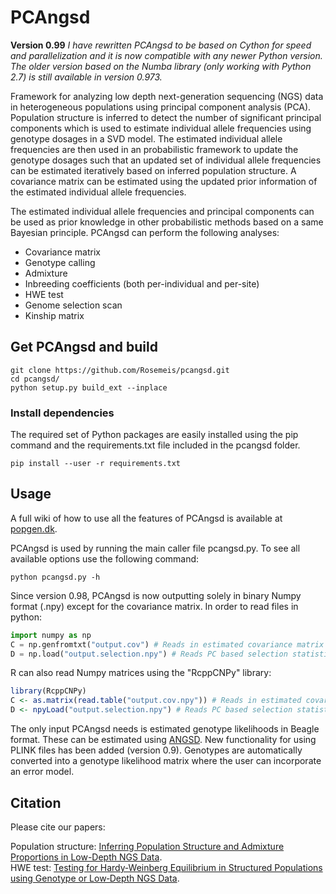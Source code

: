 # PCAngsd

**Version 0.99**
*I have rewritten PCAngsd to be based on Cython for speed and parallelization and it is now compatible with any newer Python version. The older version based on the Numba library (only working with Python 2.7) is still available in version 0.973.*

Framework for analyzing low depth next-generation sequencing (NGS) data in heterogeneous populations using principal component analysis (PCA). Population structure is inferred to detect the number of significant principal components which is used to estimate individual allele frequencies using genotype dosages in a SVD model. The estimated individual allele frequencies are then used in an probabilistic framework to update the genotype dosages such that an updated set of individual allele frequencies can be estimated iteratively based on inferred population structure. A covariance matrix can be estimated using the updated prior information of the estimated individual allele frequencies.

The estimated individual allele frequencies and principal components can be used as prior knowledge in other probabilistic methods based on a same Bayesian principle. PCAngsd can perform the following analyses: 

* Covariance matrix
* Genotype calling
* Admixture
* Inbreeding coefficients (both per-individual and per-site)
* HWE test
* Genome selection scan
* Kinship matrix


## Get PCAngsd and build
```
git clone https://github.com/Rosemeis/pcangsd.git
cd pcangsd/
python setup.py build_ext --inplace
```

### Install dependencies
The required set of Python packages are easily installed using the pip command and the requirements.txt file included in the pcangsd folder.
```
pip install --user -r requirements.txt
```

## Usage
A full wiki of how to use all the features of PCAngsd is available at [popgen.dk](http://www.popgen.dk/software/index.php/PCAngsd). 

PCAngsd is used by running the main caller file pcangsd.py. To see all available options use the following command:
```
python pcangsd.py -h
```

Since version 0.98, PCAngsd is now outputting solely in binary Numpy format (.npy) except for the covariance matrix. In order to read files in python:
```python
import numpy as np
C = np.genfromtxt("output.cov") # Reads in estimated covariance matrix 
D = np.load("output.selection.npy") # Reads PC based selection statistics
```

R can also read Numpy matrices using the "RcppCNPy" library:
```R
library(RcppCNPy)
C <- as.matrix(read.table("output.cov.npy")) # Reads in estimated covariance matrix
D <- npyLoad("output.selection.npy") # Reads PC based selection statistics
```


The only input PCAngsd needs is estimated genotype likelihoods in Beagle format. These can be estimated using [ANGSD](https://github.com/ANGSD/angsd).
New functionality for using PLINK files has been added (version 0.9). Genotypes are automatically converted into a genotype likelihood matrix where the user can incorporate an error model.


## Citation
Please cite our papers:

Population structure: [Inferring Population Structure and Admixture Proportions in Low-Depth NGS Data](http://www.genetics.org/content/210/2/719).\
HWE test: [Testing for Hardy‐Weinberg Equilibrium in Structured Populations using Genotype or Low‐Depth NGS Data](https://onlinelibrary.wiley.com/doi/abs/10.1111/1755-0998.13019).